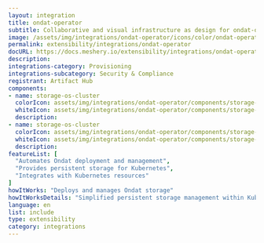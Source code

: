 ```yaml
---
layout: integration
title: ondat-operator
subtitle: Collaborative and visual infrastructure as design for ondat-operator
image: /assets/img/integrations/ondat-operator/icons/color/ondat-operator-color.svg
permalink: extensibility/integrations/ondat-operator
docURL: https://docs.meshery.io/extensibility/integrations/ondat-operator
description: 
integrations-category: Provisioning
integrations-subcategory: Security & Compliance
registrant: Artifact Hub
components: 
- name: storage-os-cluster
  colorIcon: assets/img/integrations/ondat-operator/components/storage-os-cluster/icons/color/storage-os-cluster-color.svg
  whiteIcon: assets/img/integrations/ondat-operator/components/storage-os-cluster/icons/white/storage-os-cluster-white.svg
  description: 
- name: storage-os-cluster
  colorIcon: assets/img/integrations/ondat-operator/components/storage-os-cluster/icons/color/storage-os-cluster-color.svg
  whiteIcon: assets/img/integrations/ondat-operator/components/storage-os-cluster/icons/white/storage-os-cluster-white.svg
  description: 
featureList: [
  "Automates Ondat deployment and management",
  "Provides persistent storage for Kubernetes",
  "Integrates with Kubernetes resources"
]
howItWorks: "Deploys and manages Ondat storage"
howItWorksDetails: "Simplified persistent storage management within Kubernetes"
language: en
list: include
type: extensibility
category: integrations
---
```

